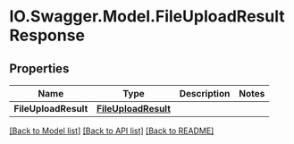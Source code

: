 # IO.Swagger.Model.FileUploadResultResponse
## Properties

Name | Type | Description | Notes
------------ | ------------- | ------------- | -------------
**FileUploadResult** | [**FileUploadResult**](FileUploadResult.md) |  | 

[[Back to Model list]](../README.md#documentation-for-models) [[Back to API list]](../README.md#documentation-for-api-endpoints) [[Back to README]](../README.md)


